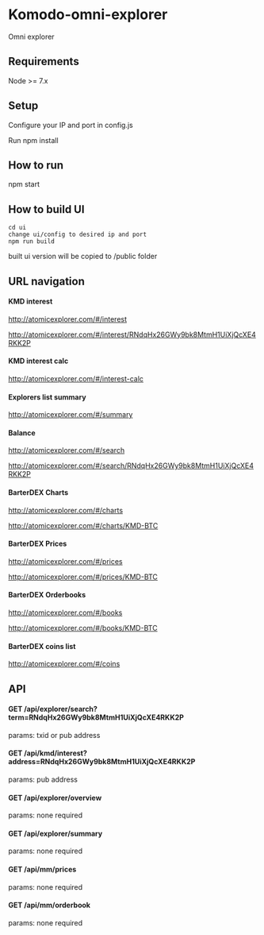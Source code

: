 # Komodo-omni-explorer

Omni explorer

## Requirements

Node >= 7.x

## Setup

Configure your IP and port in config.js

Run npm install

## How to run

npm start

## How to build UI

```
cd ui
change ui/config to desired ip and port
npm run build
```

built ui version will be copied to /public folder

## URL navigation

#### KMD interest
http://atomicexplorer.com/#/interest

http://atomicexplorer.com/#/interest/RNdqHx26GWy9bk8MtmH1UiXjQcXE4RKK2P

#### KMD interest calc
http://atomicexplorer.com/#/interest-calc

#### Explorers list summary
http://atomicexplorer.com/#/summary

#### Balance
http://atomicexplorer.com/#/search

http://atomicexplorer.com/#/search/RNdqHx26GWy9bk8MtmH1UiXjQcXE4RKK2P

#### BarterDEX Charts
http://atomicexplorer.com/#/charts

http://atomicexplorer.com/#/charts/KMD-BTC

#### BarterDEX Prices
http://atomicexplorer.com/#/prices

http://atomicexplorer.com/#/prices/KMD-BTC

#### BarterDEX Orderbooks
http://atomicexplorer.com/#/books

http://atomicexplorer.com/#/books/KMD-BTC

#### BarterDEX coins list
http://atomicexplorer.com/#/coins

## API
#### GET /api/explorer/search?term=RNdqHx26GWy9bk8MtmH1UiXjQcXE4RKK2P

params: txid or pub address

#### GET /api/kmd/interest?address=RNdqHx26GWy9bk8MtmH1UiXjQcXE4RKK2P

params: pub address

#### GET /api/explorer/overview

params: none required

#### GET /api/explorer/summary

params: none required

#### GET /api/mm/prices

params: none required

#### GET /api/mm/orderbook

params: none required